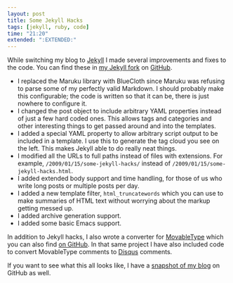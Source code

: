 ```yaml
---
layout: post
title: Some Jekyll Hacks
tags: [jekyll, ruby, code]
time: "21:20"
extended: ":EXTENDED:"
---
```


While switching my blog to
[Jekyll](http://github.com/mojombo/jekyll/tree/master) I made several
improvements and fixes to the code.  You can find these in [my Jekyll
fork](http://github.com/metajack/jekyll/tree/master) on
[GitHub](http://github.com).

* I replaced the Maruku library with BlueCloth since Maruku was
  refusing to parse some of my perfectly valid Markdown.  I should
  probably make this configurable; the code is written so that it can
  be, there is just nowhere to configure it.
* I changed the post object to include arbitrary YAML properties
  instead of just a few hard coded ones.  This allows tags and
  categories and other interesting things to get passed around and
  into the templates.
* I added a special YAML property to allow arbitrary script output to
  be included in a template.  I use this to generate the tag cloud you
  see on the left.  This makes Jekyll able to do really neat things.
* I modified all the URLs to full paths instead of files with
  extensions.  For example, `/2009/01/15/some-jekyll-hacks/` instead
  of `/2009/01/15/some-jekyll-hacks.html`.
* I added extended body support and time handling, for those of us who
  write long posts or multiple posts per day.
* I added a new template filter, `html_truncatewords` which you can
  use to make summaries of HTML text without worrying about the markup
  getting messed up.
* I added archive generation support.
* I added some basic Emacs support.

In addition to Jekyll hacks, I also wrote a converter for
[MovableType](http://movabletype.org) which you can also find [on
GitHub](http://github.com/metajack/mt2jekyll/tree/master).  In that
same project I have also included code to convert MovableType comments
to [Disqus](http://disqus.com) comments.

If you want to see what this all looks like, I have a [snapshot of my
blog](http://github.com/metajack/metajack.im/tree/master) on GitHub as well.
